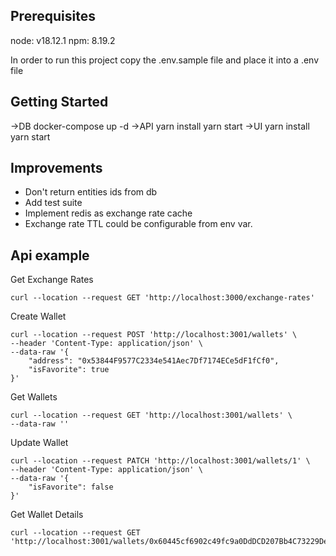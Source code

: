 ## Prerequisites

node: v18.12.1
npm: 8.19.2

In order to run this project copy the .env.sample file and place it into a .env file

## Getting Started

->DB
docker-compose up -d
->API
yarn install
yarn start
->UI
yarn install
yarn start

## Improvements

- Don't return entities ids from db
- Add test suite
- Implement redis as exchange rate cache
- Exchange rate TTL could be configurable from env var.

## Api example

Get Exchange Rates

```
curl --location --request GET 'http://localhost:3000/exchange-rates'
```

Create Wallet

```
curl --location --request POST 'http://localhost:3001/wallets' \
--header 'Content-Type: application/json' \
--data-raw '{
    "address": "0x53844F9577C2334e541Aec7Df7174ECe5dF1fCf0",
    "isFavorite": true
}'
```

Get Wallets

```
curl --location --request GET 'http://localhost:3001/wallets' \
--data-raw ''
```

Update Wallet

```
curl --location --request PATCH 'http://localhost:3001/wallets/1' \
--header 'Content-Type: application/json' \
--data-raw '{
    "isFavorite": false
}'
```

Get Wallet Details

```
curl --location --request GET 'http://localhost:3001/wallets/0x60445cf6902c49fc9a0DdDCD207Bb4C73229Dec3'
```
